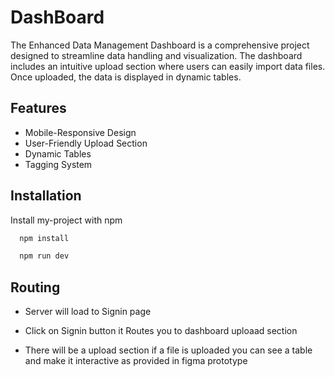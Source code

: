 # DashBoard

The Enhanced Data Management Dashboard is a comprehensive project designed to streamline data handling and visualization. The dashboard includes an intuitive upload section where users can easily import data files. Once uploaded, the data is displayed in dynamic tables.


## Features

- Mobile-Responsive Design
- User-Friendly Upload Section
- Dynamic Tables
- Tagging System


## Installation

Install my-project with npm

```bash
  npm install 
```

```bash
  npm run dev
  ```
    
## Routing

- Server will load to Signin page

- Click on Signin button it Routes you to dashboard uploaad section

- There will be a upload section if a file is uploaded you can see a table and make it interactive as provided in figma prototype
